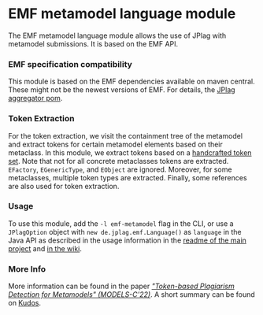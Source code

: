 # EMF metamodel language module
The EMF metamodel language module allows the use of JPlag with metamodel submissions.
It is based on the EMF API.

### EMF specification compatibility
This module is based on the EMF dependencies available on maven central. These might not be the newest versions of EMF. For details, the [JPlag aggregator pom](https://github.com/jplag/JPlag/blob/263e85e544152cc8b0caa3399127debb7a458746/pom.xml#L84-L86).

### Token Extraction
For the token extraction, we visit the containment tree of the metamodel and extract tokens for certain metamodel elements based on their metaclass. In this module, we extract tokens based on a [handcrafted token set](https://github.com/jplag/JPlag/blob/master/languages/emf-metamodel/src/main/java/de/jplag/emf/MetamodelTokenType.java). Note that not for all concrete metaclasses tokens are extracted. `EFactory`, `EGenericType`, and `EObject` are ignored. Moreover, for some metaclasses, multiple token types are extracted. Finally, some references are also used for token extraction.

### Usage
To use this module, add the `-l emf-metamodel` flag in the CLI, or use a `JPlagOption` object with `new de.jplag.emf.Language()` as `language` in the Java API as described in the usage information in the [readme of the main project](https://github.com/jplag/JPlag#usage) and [in the wiki](https://github.com/jplag/JPlag/wiki/1.-How-to-Use-JPlag).

### More Info
More information can be found in the paper [*"Token-based Plagiarism Detection for Metamodels" (MODELS-C'22)*](https://dl.acm.org/doi/10.1145/3550356.3556508).
A short summary can be found on [Kudos](https://www.growkudos.com/publications/10.1145%25252F3550356.3556508/reader).
